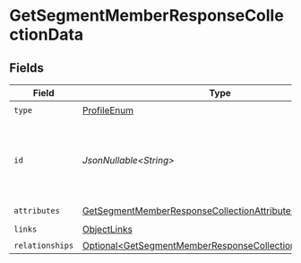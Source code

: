 # GetSegmentMemberResponseCollectionData


## Fields

| Field                                                                                                                                    | Type                                                                                                                                     | Required                                                                                                                                 | Description                                                                                                                              | Example                                                                                                                                  |
| ---------------------------------------------------------------------------------------------------------------------------------------- | ---------------------------------------------------------------------------------------------------------------------------------------- | ---------------------------------------------------------------------------------------------------------------------------------------- | ---------------------------------------------------------------------------------------------------------------------------------------- | ---------------------------------------------------------------------------------------------------------------------------------------- |
| `type`                                                                                                                                   | [ProfileEnum](../../models/components/ProfileEnum.md)                                                                                    | :heavy_check_mark:                                                                                                                       | N/A                                                                                                                                      |                                                                                                                                          |
| `id`                                                                                                                                     | *JsonNullable\<String>*                                                                                                                  | :heavy_minus_sign:                                                                                                                       | Primary key that uniquely identifies this profile. Generated by Klaviyo.                                                                 | 01GDDKASAP8TKDDA2GRZDSVP4H                                                                                                               |
| `attributes`                                                                                                                             | [GetSegmentMemberResponseCollectionAttributes](../../models/components/GetSegmentMemberResponseCollectionAttributes.md)                  | :heavy_check_mark:                                                                                                                       | N/A                                                                                                                                      |                                                                                                                                          |
| `links`                                                                                                                                  | [ObjectLinks](../../models/components/ObjectLinks.md)                                                                                    | :heavy_check_mark:                                                                                                                       | N/A                                                                                                                                      |                                                                                                                                          |
| `relationships`                                                                                                                          | [Optional\<GetSegmentMemberResponseCollectionRelationships>](../../models/components/GetSegmentMemberResponseCollectionRelationships.md) | :heavy_minus_sign:                                                                                                                       | N/A                                                                                                                                      |                                                                                                                                          |